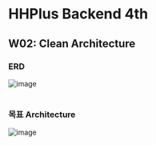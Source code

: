 # HHPlus Backend 4th #

## W02: Clean Architecture ##
### ERD ###

![image](https://github.com/lemoneeing/hhplus.backend4/assets/138500282/8f995729-fb65-47bd-90bd-b0978755df28)
<br /><br />
### 목표 Architecture ###
![image](https://github.com/lemoneeing/hhplus.backend4.w02/assets/138500282/4cb1ca1b-7e17-4e4c-995b-ac5547761419)

